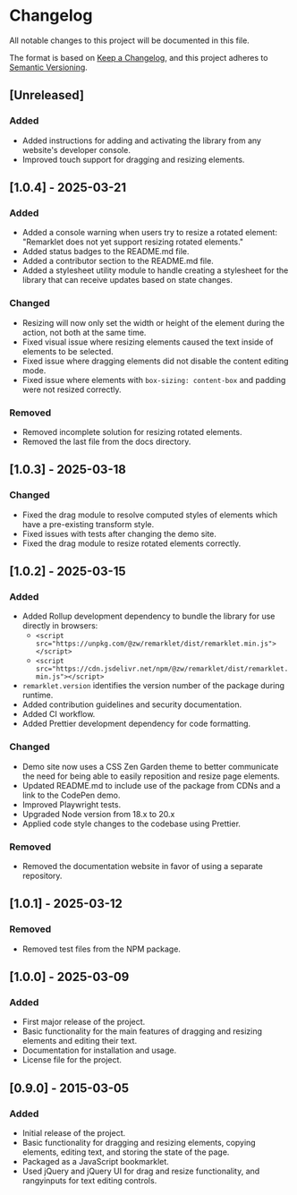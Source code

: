 # Changelog

All notable changes to this project will be documented in this file.

The format is based on [Keep a Changelog](https://keepachangelog.com/en/1.1.0/), and this project adheres to [Semantic Versioning](https://semver.org/spec/v2.0.0.html).

## [Unreleased]

### Added

- Added instructions for adding and activating the library from any website's developer console.
- Improved touch support for dragging and resizing elements.

## [1.0.4] - 2025-03-21

### Added

- Added a console warning when users try to resize a rotated element: "Remarklet does not yet support resizing rotated elements."
- Added status badges to the README.md file.
- Added a contributor section to the README.md file.
- Added a stylesheet utility module to handle creating a stylesheet for the library that can receive updates based on state changes.

### Changed

- Resizing will now only set the width or height of the element during the action, not both at the same time.
- Fixed visual issue where resizing elements caused the text inside of elements to be selected.
- Fixed issue where dragging elements did not disable the content editing mode.
- Fixed issue where elements with `box-sizing: content-box` and padding were not resized correctly.

### Removed

- Removed incomplete solution for resizing rotated elements.
- Removed the last file from the docs directory.

## [1.0.3] - 2025-03-18

### Changed

- Fixed the drag module to resolve computed styles of elements which have a pre-existing transform style.
- Fixed issues with tests after changing the demo site.
- Fixed the drag module to resize rotated elements correctly.

## [1.0.2] - 2025-03-15

### Added

- Added Rollup development dependency to bundle the library for use directly in browsers:
  - `<script src="https://unpkg.com/@zw/remarklet/dist/remarklet.min.js"></script>`  
  - `<script src="https://cdn.jsdelivr.net/npm/@zw/remarklet/dist/remarklet.min.js"></script>`  
- `remarklet.version` identifies the version number of the package during runtime.
- Added contribution guidelines and security documentation.
- Added CI workflow.
- Added Prettier development dependency for code formatting.

### Changed

- Demo site now uses a CSS Zen Garden theme to better communicate the need for being able to easily reposition and resize page elements.
- Updated README.md to include use of the package from CDNs and a link to the CodePen demo.
- Improved Playwright tests.
- Upgraded Node version from 18.x to 20.x
- Applied code style changes to the codebase using Prettier.

### Removed

- Removed the documentation website in favor of using a separate repository.

## [1.0.1] - 2025-03-12

### Removed

- Removed test files from the NPM package.

## [1.0.0] - 2025-03-09

### Added

- First major release of the project.
- Basic functionality for the main features of dragging and resizing elements and editing their text.
- Documentation for installation and usage.
- License file for the project.

## [0.9.0] - 2015-03-05

### Added

- Initial release of the project.
- Basic functionality for dragging and resizing elements, copying elements, editing text, and storing the state of the page.
- Packaged as a JavaScript bookmarklet.
- Used jQuery and jQuery UI for drag and resize functionality, and rangyinputs for text editing controls.
